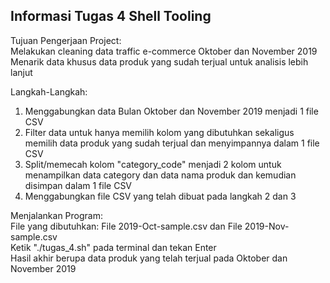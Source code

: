 ## Informasi Tugas 4 Shell Tooling

Tujuan Pengerjaan Project:  
Melakukan cleaning data traffic e-commerce Oktober dan November 2019  
Menarik data khusus data produk yang sudah terjual untuk analisis lebih lanjut

Langkah-Langkah:  
1. Menggabungkan data Bulan Oktober dan November 2019 menjadi 1 file CSV  
2. Filter data untuk hanya memilih kolom yang dibutuhkan sekaligus memilih data produk yang sudah terjual dan menyimpannya dalam 1 file CSV  
3. Split/memecah kolom "category_code" menjadi 2 kolom untuk menampilkan data category dan data nama produk dan kemudian disimpan dalam 1 file CSV  
4. Menggabungkan file CSV yang telah dibuat pada langkah 2 dan 3

Menjalankan Program:  
File yang dibutuhkan: File 2019-Oct-sample.csv dan File 2019-Nov-sample.csv  
Ketik "./tugas_4.sh" pada terminal dan tekan Enter  
Hasil akhir berupa data produk yang telah terjual pada Oktober dan November 2019
